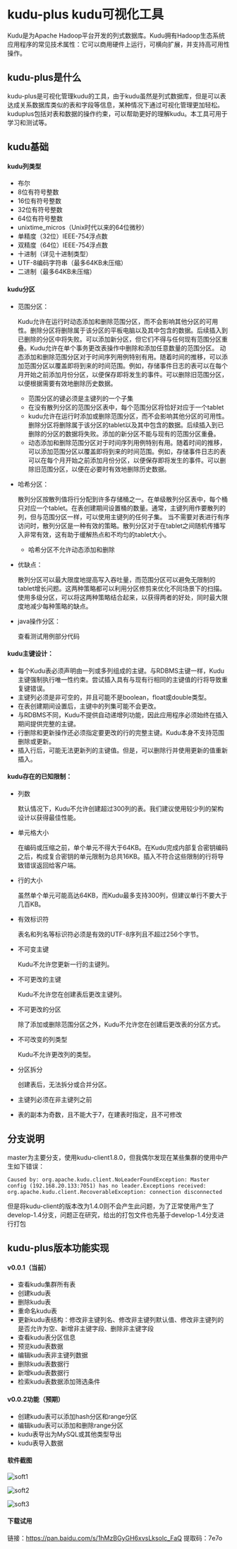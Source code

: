 # kudu-plus kudu可视化工具
Kudu是为Apache Hadoop平台开发的列式数据库。Kudu拥有Hadoop生态系统应用程序的常见技术属性：它可以商用硬件上运行，可横向扩展，并支持高可用性操作。 

## kudu-plus是什么

kudu-plus是可视化管理kudu的工具，由于kudu虽然是列式数据库，但是可以表达成关系数据库类似的表和字段等信息，某种情况下通过可视化管理更加轻松。kuduplus包括对表和数据的操作约束，可以帮助更好的理解kudu。本工具可用于学习和测试等。

## kudu基础

#### kudu列类型
- 布尔
- 8位有符号整数
- 16位有符号整数
- 32位有符号整数
- 64位有符号整数
- unixtime_micros（Unix时代以来的64位微秒）
- 单精度（32位）IEEE-754浮点数
- 双精度（64位）IEEE-754浮点数
- 十进制（详见十进制类型）
- UTF-8编码字符串（最多64KB未压缩）
- 二进制（最多64KB未压缩）

#### kudu分区
  - 范围分区：
  
    Kudu允许在运行时动态添加和删除范围分区，而不会影响其他分区的可用性。删除分区将删除属于该分区的平板电脑以及其中包含的数据。后续插入到已删除的分区中将失败。可以添加新分区，但它们不得与任何现有范围分区重叠。Kudu允许在单个事务更改表操作中删除和添加任意数量的范围分区。
    动态添加和删除范围分区对于时间序列用例特别有用。随着时间的推移，可以添加范围分区以覆盖即将到来的时间范围。例如，存储事件日志的表可以在每个月开始之前添加月份分区，以便保存即将发生的事件。可以删除旧范围分区，以便根据需要有效地删除历史数据。
    
    - 范围分区的键必须是主键列的一个子集
    - 在没有散列分区的范围分区表中，每个范围分区将恰好对应于一个tablet
    - kudu允许在运行时添加或删除范围分区，而不会影响其他分区的可用性。删除分区将删除属于该分区的tablet以及其中包含的数据。后续插入到已删除的分区的数据将失败。添加的新分区不能与现有的范围分区重叠。
    - 动态添加和删除范围分区对于时间序列用例特别有用。随着时间的推移，可以添加范围分区以覆盖即将到来的时间范围。例如，存储事件日志的表可以在每个月开始之前添加月份分区，以便保存即将发生的事件。可以删除旧范围分区，以便在必要时有效地删除历史数据。
    
  
  - 哈希分区：
  
    散列分区按散列值将行分配到许多存储桶之一。在单级散列分区表中，每个桶只对应一个tablet。在表创建期间设置桶的数量。通常，主键列用作要散列的列，但与范围分区一样，可以使用主键列的任何子集。
    当不需要对表进行有序访问时，散列分区是一种有效的策略。散列分区对于在tablet之间随机传播写入非常有效，这有助于缓解热点和不均匀的tablet大小。
    
    - 哈希分区不允许动态添加和删除
    
  - 优缺点：
  
    散列分区可以最大限度地提高写入吞吐量，而范围分区可以避免无限制的tablet增长问题。这两种策略都可以利用分区修剪来优化不同场景下的扫描。使用多级分区，可以将这两种策略结合起来，以获得两者的好处，同时最大限度地减少每种策略的缺点。
    
  - java操作分区：
  
    查看测试用例部分代码
    
#### kudu主键设计：

- 每个Kudu表必须声明由一列或多列组成的主键。与RDBMS主键一样，Kudu主键强制执行唯一性约束。尝试插入具有与现有行相同的主键值的行将导致重复键错误。
- 主键列必须是非可空的，并且可能不是boolean，float或double类型。
- 在表创建期间设置后，主键中的列集可能不会更改。
- 与RDBMS不同，Kudu不提供自动递增列功能，因此应用程序必须始终在插入期间提供完整的主键。
- 行删除和更新操作还必须指定要更改的行的完整主键。Kudu本身不支持范围删除或更新。
- 插入行后，可能无法更新列的主键值。但是，可以删除行并使用更新的值重新插入。

#### kudu存在的已知限制：
- 列数

  默认情况下，Kudu不允许创建超过300列的表。我们建议使用较少列的架构设计以获得最佳性能。

- 单元格大小

  在编码或压缩之前，单个单元不得大于64KB。在Kudu完成内部复合密钥编码之后，构成复合密钥的单元限制为总共16KB。插入不符合这些限制的行将导致错误返回给客户端。

- 行的大小

  虽然单个单元可能高达64KB，而Kudu最多支持300列，但建议单行不要大于几百KB。

- 有效标识符

  表名和列名等标识符必须是有效的UTF-8序列且不超过256个字节。

- 不可变主键
  
  Kudu不允许您更新一行的主键列。

- 不可更改的主键

  Kudu不允许您在创建表后更改主键列。

- 不可更改的分区

  除了添加或删除范围分区之外，Kudu不允许您在创建后更改表的分区方式。

- 不可改变的列类型
  
  Kudu不允许更改列的类型。

- 分区拆分

  创建表后，无法拆分或合并分区。

- 主键列必须在非主键列之前

- 表的副本为奇数，且不能大于7，在建表时指定，且不可修改
  
## 分支说明

master为主要分支，使用kudu-client1.8.0，但我偶尔发现在某些集群的使用中产生如下错误：

    Caused by: org.apache.kudu.client.NoLeaderFoundException: Master config (192.168.20.133:7051) has no leader.Exceptions received: org.apache.kudu.client.RecoverableException: connection disconnected
		
但是将kudu-client的版本改为1.4.0则不会产生此问题，为了正常使用产生了develop-1.4分支，问题正在研究，给出的打包文件也先基于develop-1.4分支进行打包


## kudu-plus版本功能实现

#### v0.0.1（当前）
- 查看kudu集群所有表
- 创建kudu表
- 删除kudu表
- 重命名kudu表
- 更新kudu表结构：修改非主键列名、修改非主键列默认值、修改非主键列的是否允许为空、新增非主键字段、删除非主键字段
- 查看kudu表分区信息
- 预览kudu表数据
- 编辑kudu表非主键列数据
- 删除kudu表数据行
- 新增kudu表数据行
- 检索kudu表数据添加筛选条件

#### v0.0.2功能（预期）
- 创建kudu表可以添加hash分区和range分区
- 编辑kudu表可以添加和删除range分区
- kudu表导出为MySQL或其他类型导出
- kudu表导入数据

#### 软件截图

![soft1](https://github.com/Xchunguang/kudu-plus/blob/master/src/main/resources/pages/images/soft-1.jpg)

![soft2](https://github.com/Xchunguang/kudu-plus/blob/master/src/main/resources/pages/images/soft-2.jpg)

![soft3](https://github.com/Xchunguang/kudu-plus/blob/master/src/main/resources/pages/images/soft-3.jpg)

#### 下载试用
链接：https://pan.baidu.com/s/1hMzBGyGH6xvsLksolc_FaQ 
提取码：7e7o 
